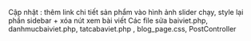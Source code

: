 Cập nhật : thêm link chi tiết sản phẩm vào hình ảnh slider chạy, style lại phần sidebar + xóa nút xem bài viết
Các file sửa baiviet.php, danhmucbaiviet.php, tatcabaviet.php , blog_page.css, PostController
